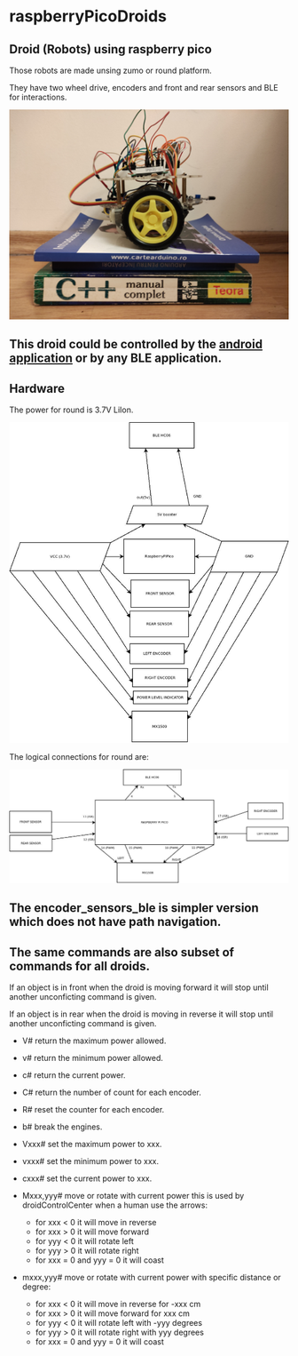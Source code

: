 # raspberryPicoDroids

## Droid (Robots) using raspberry pico

Those robots are made unsing zumo or round platform.

They have two wheel drive, encoders and front and rear sensors and BLE for interactions.

![round robot](docs/pico_round.jpg)

## This droid could be controlled by the [android application](https://github.com/gdimitriu/DroidControlCenter) or by any BLE application.

## Hardware

The power for round is 3.7V LiIon.

![power lines](docs/power_lines.jpeg)


The logical connections for round are:

![logical lines](docs/logical_lines.jpeg)

## The encoder_sensors_ble is simpler version which does not have path navigation.

## The same commands are also subset of commands for all droids.

 If an object is in front when the droid is moving forward it will stop until another unconficting command is given.
 
 If an object is in rear when the droid is moving in reverse it will stop until another unconficting command is given.

 - V# return the maximum power allowed.
 
 - v# return the minimum power allowed.
 
 - c# return the current power.
 
 - C# return the number of count for each encoder.
 
 - R# reset the counter for each encoder.
 
 - b# break the engines.
 
 - Vxxx# set the maximum power to xxx.
 
 - vxxx# set the minimum power to xxx.
 
 - cxxx# set the current power to xxx.
 
 - Mxxx,yyy# move or rotate with current power this is used by droidControlCenter when a human use the arrows:
	- for xxx < 0 it will move in reverse
	- for xxx > 0 it will move forward
	- for yyy < 0 it will rotate left
	- for yyy > 0 it will rotate right
	- for xxx = 0 and yyy = 0 it will coast
 
 - mxxx,yyy# move or rotate with current power with specific distance or degree:
	- for xxx < 0 it will move in reverse for -xxx cm
	- for xxx > 0 it will move forward for xxx cm
	- for yyy < 0 it will rotate left with -yyy degrees
	- for yyy > 0 it will rotate right with yyy degrees
	- for xxx = 0 and yyy = 0 it will coast

